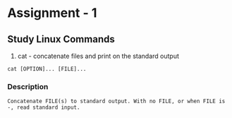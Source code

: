 # Assignment - 1
## Study Linux Commands

1. cat - concatenate files and print on the standard output

```
cat [OPTION]... [FILE]...
```
### Description
`
Concatenate FILE(s) to standard output.
With no FILE, or when FILE is -, read standard input.
`
